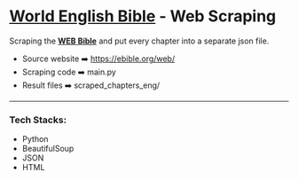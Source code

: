 # __[World English Bible](https://ebible.org/web/)__ - Web Scraping

Scraping the __[WEB Bible](https://ebible.org/web/)__ and put every chapter into a separate json file.

+ Source website ➡️ https://ebible.org/web/
+ Scraping code ➡️ main.py
+ Result files ➡️ scraped_chapters_eng/

---

### Tech Stacks:

- Python
- BeautifulSoup
- JSON
- HTML
